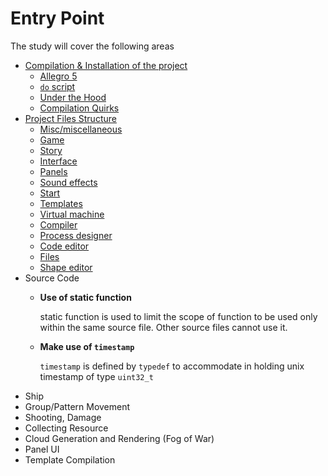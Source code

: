# Entry Point

The study will cover the following areas

* [Compilation & Installation of the project](a_installation.md)
	* [Allegro 5](a_installation.md#allegro-5)
	* [`do` script](a_installation.md#do-script)
	* [Under the Hood](a_installation.md#under-the-hood)
	* [Compilation Quirks](a_insallation.md#compilation-quirks)
* [Project Files Structure](b_fststmd.md)
	* [Misc/miscellaneous](b_fststmd.md#mainmiscellaneous)
	* [Game](b_fststmd.md#game)
	* [Story](b_fststmd.md#story)
	* [Interface](b_fststmd.md#interface)
	* [Panels](b_fststmd.md#panels)
	* [Sound effects](b_fststmd.md#sound-effects)
	* [Start](b_fststmd.md#start)
	* [Templates](b_fststmd.md#templates)
	* [Virtual machine](b_fststmd.md#virtual-machine)
	* [Compiler](b_fststmd.md#compiler)
	* [Process designer](b_fststmd.md#process-designer)
	* [Code editor](b_fststmd.md#code-editor)
	* [Files](b_fststmd.md#files)
	* [Shape editor](b_fststmd.md#shape-editor)
* Source Code
	* **Use of static function**

	  static function is used to limit the scope of function to be used only within the same source file. Other source files cannot use it.

	* **Make use of `timestamp`**
	
	  `timestamp` is defined by `typedef` to accommodate in holding unix timestamp of type `uint32_t`
* Ship
* Group/Pattern Movement
* Shooting, Damage
* Collecting Resource
* Cloud Generation and Rendering (Fog of War)
* Panel UI
* Template Compilation
